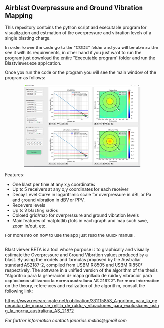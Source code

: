 ## Airblast Overpressure and Ground Vibration Mapping

This repository contains the python script and executable program for visualization and estimation of the overpressure and vibration levels of a single blasting charge.

In order to see the code go to the "CODE" folder and you will be able so the see it with its requirements, in other hand if you just want to run the program just download the entire "Executable program" folder and run the Blastviewer.exe application.  

Once you run the code or the program you will see the main window of the program as follows:
<p align="center">
<img src="images/main_menu.PNG" width="75%"  >
</p>
<!-- ![](images/main_menu.PNG) -->

Features:
* One blast per time at any x,y coordinates
* Up to 5 receivers at any x,y coordinates for each receiver
* Decay Level Curve in logarithmic scale for overpressure in dBL or Pa and ground vibration in dBV or PPV.
* Receivers levels 
* Up to 3 blasting radios
* Colored grid/map for overpressure and ground vibration levels
* Main features of matplotlib plots in each graph and map such save, zoom in/out, etc.

For more info on how to use the app just read the Quick manual.
##
Blast viewer BETA is a tool whose purpose is to graphically and visually estimate the Overpressure and Ground Vibration values produced by a blast. By using the models and formulas proposed by the Australian standard AS2187-2, compiled from USBM RI8505 and USBM RI8507 respectively.
The software in a unified version of the algorithm of the thesis "Algoritmo para la generación de mapa grillado de ruido y vibración para explosiones utilizando la norma australiana AS 2187.2". For more information on the theory, references and realization of the algorithm, consult the following link:

https://www.researchgate.net/publication/361115853_Algoritmo_para_la_generacion_de_mapa_de_rejilla_de_ruido_y_vibraciones_para_explosiones_using_la_norma_australiana_AS_21872


_For further information contact: janorios.matias@gmail.com_



